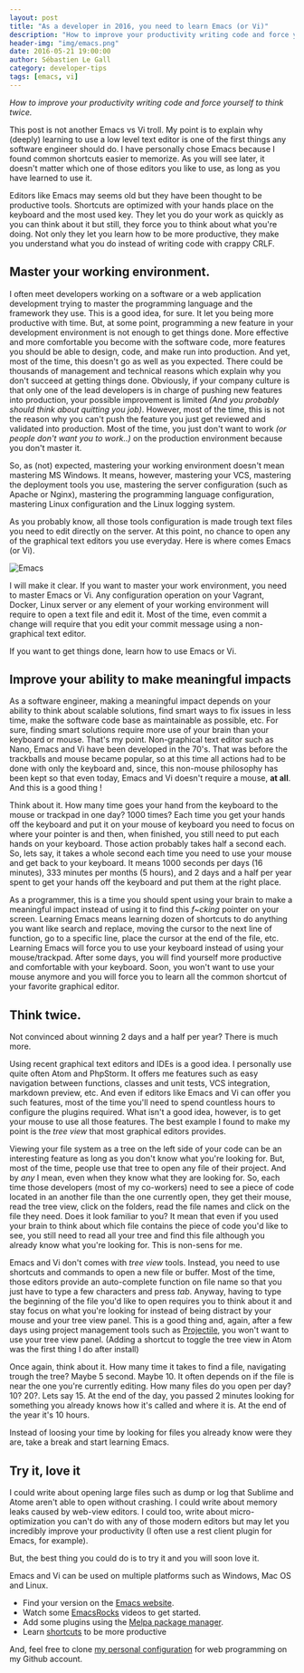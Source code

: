 ```yaml
---
layout: post
title: "As a developer in 2016, you need to learn Emacs (or Vi)"
description: "How to improve your productivity writing code and force yourself to think twice."
header-img: "img/emacs.png"
date: 2016-05-21 19:00:00
author: Sébastien Le Gall
category: developer-tips
tags: [emacs, vi]
---
```


*How to improve your productivity writing code and force yourself to think twice.*

This post is not another Emacs vs Vi troll. My point is to explain why (deeply) learning to use a low level text editor is one of the first things any software engineer should do. I have personally chose Emacs because I found common shortcuts easier to memorize. As you will see later, it doesn't matter which one of those editors you like to use, as long as you have learned to use it.

Editors like Emacs may seems old but they have been thought to be productive tools. Shortcuts are optimized with your hands place on the keyboard and the most used key. They let you do your work as quickly as you can think about it but still, they force you to think about what you're doing. Not only they let you learn how to be more productive, they make you understand what you do instead of writing code with crappy CRLF.

## Master your working environment.

I often meet developers working on a software or a web application development trying to master the programming language and the framework they use. This is a good idea, for sure. It let you being more productive with time. But, at some point, programming a new feature in your development environment is not enough to get things done. More effective and more comfortable you become with the software code, more features you should be able to design, code, and make run into production. And yet, most of the time, this doesn't go as well as you expected. There could be thousands of management and technical reasons which explain why you don't succeed at getting things done. Obviously, if your company culture is that only one of the lead developers is in charge of pushing new features into production, your possible improvement is limited *(And you probably should think about quitting you job)*. However, most of the time, this is not the reason why you can't push the feature you just get reviewed and validated into production. Most of the time, you just don't want to work *(or people don't want you to work..)* on the production environment because you don't master it.

So, as (not) expected, mastering your working environment doesn't mean mastering MS Windows. It means, however, mastering your VCS, mastering the deployment tools you use, mastering the server configuration (such as Apache or Nginx), mastering the programming language configuration, mastering Linux configuration and the Linux logging system.

As you probably know, all those tools configuration is made trough text files you need to edit directly on the server. At this point, no chance to open any of the graphical text editors you use everyday. Here is where comes Emacs (or Vi).

![Emacs](http://tuhdo.github.io/static/helm_projectile.gif)

<!--more-->

I will make it clear. If you want to master your work environment, you need to master Emacs or Vi. Any configuration operation on your Vagrant, Docker, Linux server or any element of your working environment will require to open a text file and edit it. Most of the time, even commit a change will require that you edit your commit message using a non-graphical text editor.

If you want to get things done, learn how to use Emacs or Vi.

## Improve your ability to make meaningful impacts

As a software engineer, making a meaningful impact depends on your ability to think about scalable solutions, find smart ways to fix issues in less time, make the software code base as maintainable as possible, etc. For sure, finding smart solutions require more use of your brain than your keyboard or mouse. That's my point.
Non-graphical text editor such as Nano, Emacs and Vi have been developed in the 70's. That was before the trackballs and mouse became popular, so at this time all actions had to be done with only the keyboard and, since, this non-mouse philosophy has been kept so that even today, Emacs and Vi doesn't require a mouse, **at all**. And this is a good thing !

Think about it. How many time goes your hand from the keyboard to the mouse or trackpad in one day? 1000 times? Each time you get your hands off the keyboard and put it on your mouse of keyboard you need to focus on where your pointer is and then, when finished, you still need to put each hands on your keyboard. Those action probably takes half a second each. So, lets say, it takes a whole second each time you need to use your mouse and get back to your keyboard. It means 1000 seconds per days (16 minutes), 333 minutes per months (5 hours), and 2 days and a half per year spent to get your hands off the keyboard and put them at the right place.

As a programmer, this is a time you should spent using your brain to make a meaningful impact instead of using it to find this *f~cking* pointer on your screen. Learning Emacs means learning dozen of shortcuts to do anything you want like search and replace, moving the cursor to the next line of function, go to a specific line, place the cursor at the end of the file, etc. Learning Emacs will force you to use your keyboard instead of using your mouse/trackpad. After some days, you will find yourself more productive and comfortable with your keyboard. Soon, you won't want to use your mouse anymore and you will force you to learn all the common shortcut of your favorite graphical editor.

## Think twice.

Not convinced about winning 2 days and a half per year? There is much more.

Using recent graphical text editors and IDEs is a good idea. I personally use quite often Atom and PhpStorm. It offers me features such as easy navigation between functions, classes and unit tests, VCS integration, markdown preview, etc. And even if editors like Emacs and Vi can offer you such features, most of the time you'll need to spend countless hours to configure the plugins required. What isn't a good idea, however, is to get your mouse to use all those features. The best example I found to make my point is the *tree view* that most graphical editors provides.

Viewing your file system as a tree on the left side of your code can be an interesting feature as long as you don't know what you're looking for. But, most of the time, people use that tree to open any file of their project. And by *any* I mean, even when they know what they are looking for. So, each time those developers (most of my co-workers) need to see a piece of code located in an another file than the one currently open, they get their mouse, read the tree view, click on the folders, read the file names and click on the file they need. Does it look familiar to you? It mean that even if you used your brain to think about which file contains the piece of code you'd like to see, you still need to read all your tree and find this file although you already know what you're looking for. This is non-sens for me.

Emacs and Vi don't comes with *tree view* tools. Instead, you need to use shortcuts and commands to open a new file or buffer. Most of the time, those editors provide an auto-complete function on file name so that you just have to type a few characters and press *tab*. Anyway, having to type the beginning of the file you'd like to open requires you to think about it and stay focus on what you're looking for instead of being distract by your mouse and your tree view panel. This is a good thing and, again, after a few days using project management tools such as [Projectile](https://github.com/bbatsov/projectile), you won't want to use your tree view panel. (Adding a shortcut to toggle the tree view in Atom was the first thing I do after install)

Once again, think about it. How many time it takes to find a file, navigating trough the tree? Maybe 5 second. Maybe 10. It often depends on if the file is near the one you're currently editing. How many files do you open per day? 10? 20?. Lets say 15. At the end of the day, you passed 2 minutes looking for something you already knows how it's called and where it is. At the end of the year it's 10 hours.

Instead of loosing your time by looking for files you already know were they are, take a break and start learning Emacs.

## Try it, love it

I could write about opening large files such as dump or log that Sublime and Atome aren't able to open without crashing. I could write about memory leaks caused by web-view editors. I could too, write about micro-optimization you can't do with any of those modern editors but may let you incredibly improve your productivity (I often use a rest client plugin for Emacs, for example).

But, the best thing you could do is to try it and you will soon love it.

Emacs and Vi can be used on multiple platforms such as Windows, Mac OS and Linux.

* Find your version on the [Emacs website](https://www.gnu.org/software/emacs/).
* Watch some [EmacsRocks](http://emacsrocks.com/) videos to get started.
* Add some plugins using the [Melpa package manager](https://melpa.org/#/).
* Learn [shortcuts](https://www.shortcutworld.com/en/linux/Emacs_23.2.1.html) to be more productive

And, feel free to clone [my personal configuration](https://github.com/seblegall/emacs-symfony2) for web programming on my Github account.
